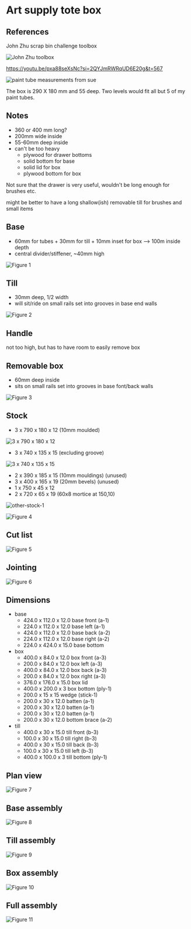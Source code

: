
# Art supply tote box

## References

John Zhu scrap bin challenge toolbox

![John Zhu toolbox](images/art_tote/john-zhu-toolbox.jpg)

https://youtu.be/pxa88seXsNc?si=2QYJmRWRqUD6E20g&t=567


![paint tube measurements from sue](images/art_tote/paint-tube-measurements-from-sue.jpg)

The box is 290 X 180 mm and 55 deep. Two levels would fit all but 5 of my paint tubes.

          

## Notes
- 360 or 400 mm long?
- 200mm wide inside
- 55-60mm deep inside
- can't be too heavy
  - plywood for drawer bottoms
  - solid bottom for base
  - solid lid for box
  - plywood bottom for box

Not sure that the drawer is very useful, wouldn't be long enough for brushes etc.

might be better to have a long shallow(ish) removable till for brushes and small items

          
## Base
- 60mm for tubes + 30mm for till + 10mm inset for box --> 100m inside depth
- central divider/stiffener, ~40mm high

![Figure 1](art_tote/fig-1.svg)

## Till
- 30mm deep, 1/2 width
- will sit/ride on small rails set into grooves in base end walls

![Figure 2](art_tote/fig-2.svg)

## Handle
not too high, but has to have room to easily remove box
## Removable box
- 60mm deep inside
- sits on small rails set into grooves in base font/back walls

![Figure 3](art_tote/fig-3.svg)

## Stock

- 3 x 790 x 180 x 12 (10mm moulded)

![3 x 790 x 180 x 12](images/art_tote/3x790x180x12.jpg)

- 3 x 740 x 135 x 15 (excluding groove)

![3 x 740 x 135 x 15](images/art_tote/3x740x135x15.jpg)

- 2 x 390 x 185 x 15 (10mm mouldings) (unused)
- 3 x 400 x 165 x 19 (20mm bevels) (unused)
- 1 x 750 x 45 x 12
- 2 x 720 x 65 x 19 (60x8 mortice at 150,10)

![other-stock-1](images/art_tote/other-stock-1.jpg)

          

![Figure 4](art_tote/fig-4.svg)

## Cut list

![Figure 5](art_tote/fig-5.svg)

## Jointing

![Figure 6](art_tote/fig-6.svg)

## Dimensions
- base
  - 424.0 x 112.0 x 12.0 base front (a-1)
  - 224.0 x 112.0 x 12.0 base left (a-1)
  - 424.0 x 112.0 x 12.0 base back (a-2)
  - 224.0 x 112.0 x 12.0 base right (a-2)
  - 224.0 x 424.0 x 15.0 base bottom
- box
  - 400.0 x 84.0 x 12.0 box front (a-3)
  - 200.0 x 84.0 x 12.0 box left (a-3)
  - 400.0 x 84.0 x 12.0 box back (a-3)
  - 200.0 x 84.0 x 12.0 box right (a-3)
  - 376.0 x 176.0 x 15.0 box lid
  - 400.0 x 200.0 x 3 box bottom (ply-1)
  - 200.0 x 15 x 15 wedge (stick-1)
  - 200.0 x 30 x 12.0 batten (a-1)
  - 200.0 x 30 x 12.0 batten (a-1)
  - 200.0 x 30 x 12.0 batten (a-1)
  - 200.0 x 30 x 12.0 bottom brace (a-2)
- till
  - 400.0 x 30 x 15.0 till front (b-3)
  - 100.0 x 30 x 15.0 till right (b-3)
  - 400.0 x 30 x 15.0 till back (b-3)
  - 100.0 x 30 x 15.0 till left (b-3)
  - 400.0 x 100.0 x 3 till bottom (ply-1)
## Plan view

![Figure 7](art_tote/fig-7.svg)

## Base assembly

![Figure 8](art_tote/fig-8.svg)

## Till assembly

![Figure 9](art_tote/fig-9.svg)

## Box assembly

![Figure 10](art_tote/fig-10.svg)

## Full assembly

![Figure 11](art_tote/fig-11.svg)

